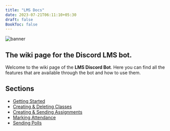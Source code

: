 ```yaml
---
title: "LMS Docs"
date: 2023-07-21T06:11:10+05:30
draft: false
BookToc: false
---
```


<div class="center-stuff">

![banner](images/banner.png)

</div>

## The wiki page for the Discord LMS bot.

Welcome to the wiki page of the **LMS Discord Bot**. Here you can find all the features that are available through the bot and how to use them.

## Sections

-   [Getting Started](getting-started)
-   [Creating & Deleting Classes](classes)
-   [Creating & Sending Assignments](assignments)
-   [Marking Attendance](attendance)
-   [Sending Polls](polls)
